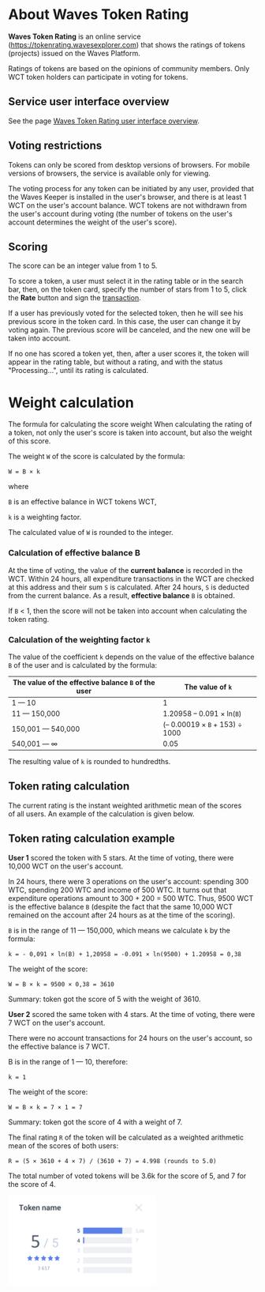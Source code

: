 # About Waves Token Rating

**Waves Token Rating** is an online service (https://tokenrating.wavesexplorer.com) that shows the ratings of tokens (projects) issued on the Waves Platform.

Ratings of tokens are based on the opinions of community members. Only WCT token holders can participate in voting for tokens.

## Service user interface overview

See the page [Waves Token Rating user interface overview](/waves-token-rating/waves-token-rating-user-interface-overview.md).

## Voting restrictions

Tokens can only be scored from desktop versions of browsers. For mobile versions of browsers, the service is available only for viewing.

The voting process for any token can be initiated by any user, provided that the Waves Keeper is installed in the user's browser, and there is at least 1 WCT on the user's account balance. WCT tokens are not withdrawn from the user's account during voting (the number of tokens on the user's account determines the weight of the user's score).

## Scoring

The score can be an integer value from 1 to 5.

To score a token, a user must select it in the rating table or in the search bar, then, on the token card, specify the number of stars from 1 to 5, click the **Rate** button and sign the [transaction](/waves-token-rating/user-score-data-transaction.md).

If a user has previously voted for the selected token, then he will see his previous score in the token card. In this case, the user can change it by voting again. The previous score will be canceled, and the new one will be taken into account.

If no one has scored a token yet, then, after a user scores it, the token will appear in the rating table, but without a rating, and with the status "Processing...", until its rating is calculated.

# Weight calculation

The formula for calculating the score weight
When calculating the rating of a token, not only the user's score is taken into account, but also the weight of this score.

The weight `W` of the score is calculated by the formula:
```
W = B × k
```
where

`B` is an effective balance in WCT tokens WCT,

`k` is a weighting factor.

The calculated value of `W` is rounded to the integer.

### Calculation of effective balance B

At the time of voting, the value of the **current balance** is recorded in the WCT. Within 24 hours, all expenditure transactions in the WCT are checked at this address and their sum `S` is calculated. After 24 hours, `S` is deducted from the current balance. As a result, **effective balance** `B` is obtained.

If `B` < 1, then the score will not be taken into account when calculating the token rating.

### Calculation of the weighting factor `k`

The value of the coefficient `k` depends on the value of the effective balance `B` of the user and is calculated by the formula:

|The value of the effective balance `B` of the user|The value of `k`|
|---|---|
|1 — 10|1|
|11 — 150,000|1.20958 – 0.091 × ln(`B`)|
|150,001 — 540,000|(– 0.00019 × `B` + 153) ÷ 1000|
|540,001 — ∞|0.05|

The resulting value of `k` is rounded to hundredths.

## Token rating calculation

The current rating is the instant weighted arithmetic mean of the scores of all users. An example of the calculation is given below.

## Token rating calculation example

**User 1** scored the token with 5 stars. At the time of voting, there were 10,000 WCT on the user's account.

In 24 hours, there were 3 operations on the user's account: spending 300 WTC, spending 200 WTC and income of 500 WTC. It turns out that expenditure operations amount to 300 + 200 = 500 WTC. Thus, 9500 WCT is the effective balance `B` (despite the fact that the same 10,000 WCT remained on the account after 24 hours as at the time of the scoring).

`B` is in the range of 11 — 150,000, which means we calculate `k` by the formula:
```
k = - 0,091 × ln(B) + 1,20958 = -0.091 × ln(9500) + 1.20958 = 0,38
```
The weight of the score:
```
W = B × k = 9500 × 0,38 = 3610
```
Summary: token got the score of 5 with the weight of 3610.


**User 2** scored the same token with 4 stars. At the time of voting, there were 7 WCT on the user's account.

There were no account transactions for 24 hours on the user's account, so the effective balance is 7 WCT.

B is in the range of 1 — 10, therefore:
```
k = 1
```
The weight of the score:
```
W = B × k = 7 × 1 = 7
```
Summary: token got the score of 4 with a weight of 7.

The final rating `R` of the token will be calculated as a weighted arithmetic mean of the scores of both users:
```
R = (5 × 3610 + 4 × 7) / (3610 + 7) = 4.998 (rounds to 5.0)
```

The total number of voted tokens will be 3.6k for the score of 5, and 7 for the score of 4.

<img src="img/rating.png" alt="rating" width="300"/>
